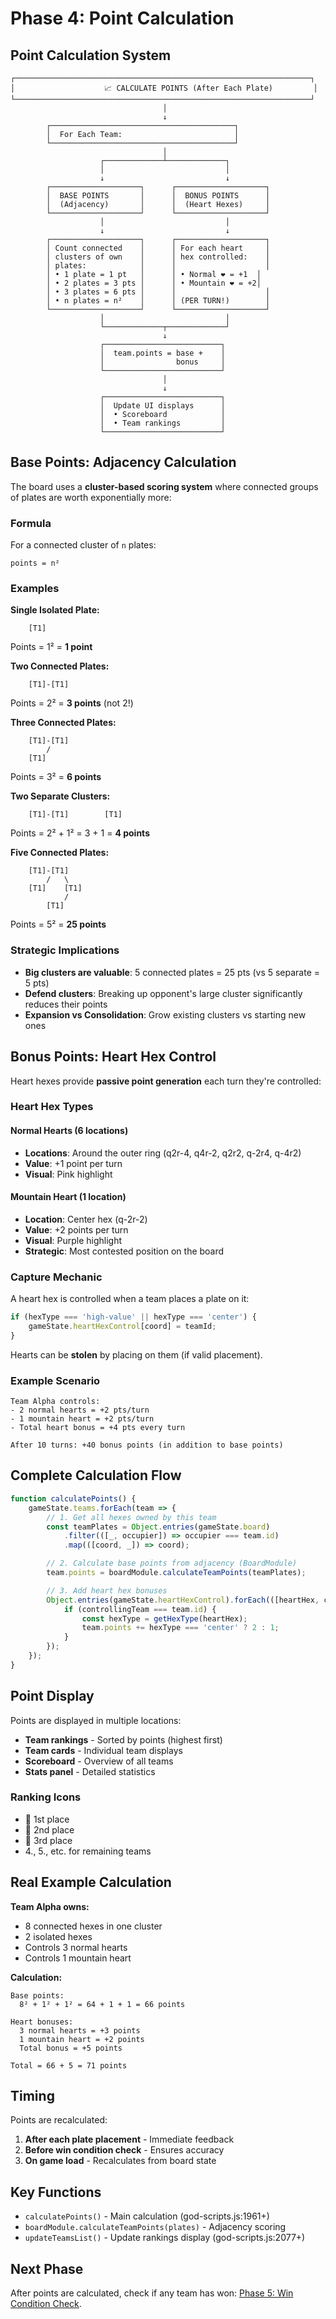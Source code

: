 # Phase 4: Point Calculation

## Point Calculation System

```
┌──────────────────────────────────────────────────────────────────┐
│                    📈 CALCULATE POINTS (After Each Plate)         │
└──────────────────────────────────────────────────────────────────┘
                                  │
                                  ↓
        ┌─────────────────────────────────────────┐
        │  For Each Team:                         │
        └─────────────────────────────────────────┘
                                  │
                    ┌─────────────┴─────────────┐
                    │                           │
                    ↓                           ↓
        ┌────────────────────┐      ┌────────────────────┐
        │  BASE POINTS       │      │  BONUS POINTS      │
        │  (Adjacency)       │      │  (Heart Hexes)     │
        └────────────────────┘      └────────────────────┘
                    │                           │
                    ↓                           ↓
        ┌────────────────────┐      ┌────────────────────┐
        │ Count connected    │      │ For each heart     │
        │ clusters of own    │      │ hex controlled:    │
        │ plates:            │      │                    │
        │ • 1 plate = 1 pt   │      │ • Normal ❤️ = +1  │
        │ • 2 plates = 3 pts │      │ • Mountain ❤️ = +2│
        │ • 3 plates = 6 pts │      │                    │
        │ • n plates = n²    │      │ (PER TURN!)        │
        └────────────────────┘      └────────────────────┘
                    │                           │
                    └─────────────┬─────────────┘
                                  ↓
                    ┌──────────────────────────┐
                    │  team.points = base +    │
                    │                bonus     │
                    └──────────────────────────┘
                                  │
                                  ↓
                    ┌──────────────────────────┐
                    │  Update UI displays      │
                    │  • Scoreboard            │
                    │  • Team rankings         │
                    └──────────────────────────┘
```

## Base Points: Adjacency Calculation

The board uses a **cluster-based scoring system** where connected groups of plates are worth exponentially more:

### Formula
For a connected cluster of `n` plates:
```
points = n²
```

### Examples

**Single Isolated Plate:**
```
    [T1]
```
Points = 1² = **1 point**

**Two Connected Plates:**
```
    [T1]-[T1]
```
Points = 2² = **3 points** (not 2!)

**Three Connected Plates:**
```
    [T1]-[T1]
        /
    [T1]
```
Points = 3² = **6 points**

**Two Separate Clusters:**
```
    [T1]-[T1]        [T1]
```
Points = 2² + 1² = 3 + 1 = **4 points**

**Five Connected Plates:**
```
    [T1]-[T1]
        /   \
    [T1]    [T1]
            /
        [T1]
```
Points = 5² = **25 points**

### Strategic Implications
- **Big clusters are valuable**: 5 connected plates = 25 pts (vs 5 separate = 5 pts)
- **Defend clusters**: Breaking up opponent's large cluster significantly reduces their points
- **Expansion vs Consolidation**: Grow existing clusters vs starting new ones

## Bonus Points: Heart Hex Control

Heart hexes provide **passive point generation** each turn they're controlled:

### Heart Hex Types

#### Normal Hearts (6 locations)
- **Locations**: Around the outer ring (q2r-4, q4r-2, q2r2, q-2r4, q-4r2)
- **Value**: +1 point per turn
- **Visual**: Pink highlight

#### Mountain Heart (1 location)
- **Location**: Center hex (q-2r-2)
- **Value**: +2 points per turn
- **Visual**: Purple highlight
- **Strategic**: Most contested position on the board

### Capture Mechanic
A heart hex is controlled when a team places a plate on it:
```javascript
if (hexType === 'high-value' || hexType === 'center') {
    gameState.heartHexControl[coord] = teamId;
}
```

Hearts can be **stolen** by placing on them (if valid placement).

### Example Scenario
```
Team Alpha controls:
- 2 normal hearts = +2 pts/turn
- 1 mountain heart = +2 pts/turn
- Total heart bonus = +4 pts every turn

After 10 turns: +40 bonus points (in addition to base points)
```

## Complete Calculation Flow

```javascript
function calculatePoints() {
    gameState.teams.forEach(team => {
        // 1. Get all hexes owned by this team
        const teamPlates = Object.entries(gameState.board)
            .filter(([_, occupier]) => occupier === team.id)
            .map(([coord, _]) => coord);

        // 2. Calculate base points from adjacency (BoardModule)
        team.points = boardModule.calculateTeamPoints(teamPlates);

        // 3. Add heart hex bonuses
        Object.entries(gameState.heartHexControl).forEach(([heartHex, controllingTeam]) => {
            if (controllingTeam === team.id) {
                const hexType = getHexType(heartHex);
                team.points += hexType === 'center' ? 2 : 1;
            }
        });
    });
}
```

## Point Display

Points are displayed in multiple locations:
- **Team rankings** - Sorted by points (highest first)
- **Team cards** - Individual team displays
- **Scoreboard** - Overview of all teams
- **Stats panel** - Detailed statistics

### Ranking Icons
- 🥇 1st place
- 🥈 2nd place
- 🥉 3rd place
- 4., 5., etc. for remaining teams

## Real Example Calculation

**Team Alpha owns:**
- 8 connected hexes in one cluster
- 2 isolated hexes
- Controls 3 normal hearts
- Controls 1 mountain heart

**Calculation:**
```
Base points:
  8² + 1² + 1² = 64 + 1 + 1 = 66 points

Heart bonuses:
  3 normal hearts = +3 points
  1 mountain heart = +2 points
  Total bonus = +5 points

Total = 66 + 5 = 71 points
```

## Timing

Points are recalculated:
1. **After each plate placement** - Immediate feedback
2. **Before win condition check** - Ensures accuracy
3. **On game load** - Recalculates from board state

## Key Functions

- `calculatePoints()` - Main calculation (god-scripts.js:1961+)
- `boardModule.calculateTeamPoints(plates)` - Adjacency scoring
- `updateTeamsList()` - Update rankings display (god-scripts.js:2077+)

## Next Phase

After points are calculated, check if any team has won: [Phase 5: Win Condition Check](phase-5-win-condition.md).
